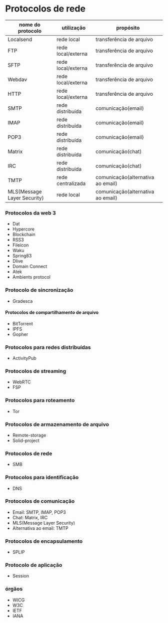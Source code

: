 # Protocolos de rede

| nome do protocolo | utilização | propósito |
|-------------------|------------|-----------|
|  Localsend                 |   rede local         |   transferência de arquivo        |
|  FTP                 |   rede local/externa         |    transferência de arquivo       |
|  SFTP                 |  rede local/externa          |    transferência de arquivo       |
|  Webdav                 |  rede local/externa          |    transferência de arquivo       |
|  HTTP                 |   rede local/externa         |    transferência de arquivo       |
|  SMTP                 |   rede distribuída         |    comunicação(email)      |
|  IMAP                 |   rede distribuída         |    comunicação(email)      |
|  POP3                 |   rede distribuída         |    comunicação(email)      |
|  Matrix                 |   rede distribuída         |    comunicação(chat)      |
|  IRC                 |   rede distribuída         |    comunicação(chat)        |
|  TMTP                 |   rede centralizada         |    comunicação(alternativa ao email)        |
|  MLS(Message Layer Security)                 |   rede local         |    comunicação(alternativa ao email)        |

### Protocolos da web 3
- Dat
- Hypercore
- Blockchain
- RSS3
- Fileicon
- Waku
- Spring83
- Dlive
- Domain Connect
- Atek
- Ambients protocol

### Protocolo de sincronização
- Gradesca

#### Protocolos de compartilhamento de arquivo
- BitTorrent
- IPFS
- Gopher

### Protocolos para redes distribuídas
- ActivityPub

### Protocolos de streaming
- WebRTC
- FSP

### Protocolos para roteamento
- Tor

### Protocolos de armazenamento de arquivo
- Remote-storage
- Solid-project

### Protocolos de rede
- SMB

### Protocolos para identificação
- DNS

### Protocolos de comunicação
- Email: SMTP, IMAP, POP3
- Chat: Matrix, IRC
- MLS(Message Layer Security)
- Alternativa ao email: TMTP

### Protocolos de encapsulamento
- SPLIP

### Protocolo de aplicação
- Session

### órgãos 
- WICG
- W3C
- IETF
- IANA
